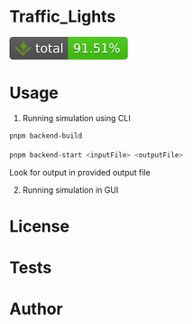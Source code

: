 # Traffic_Lights

![Coverage total](./badges/coverage-total.svg)

# Usage

1. Running simulation using CLI

```bash
pnpm backend-build

pnpm backend-start <inputFile> <outputFile>
```

Look for output in provided output file

2. Running simulation in GUI

# License

# Tests

# Author
